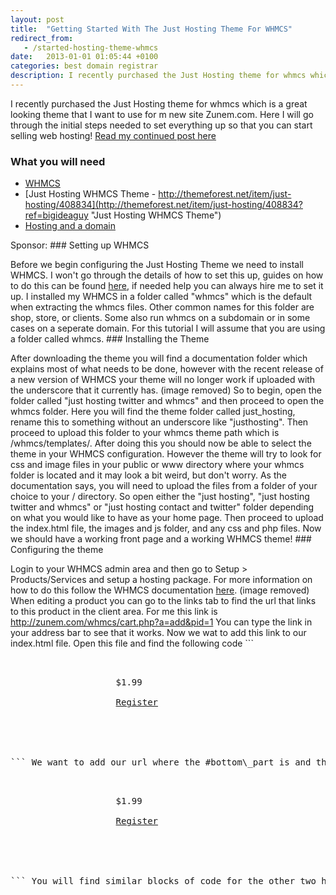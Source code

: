 ```yaml
---
layout: post
title:  "Getting Started With The Just Hosting Theme For WHMCS"
redirect_from:
   - /started-hosting-theme-whmcs
date:   2013-01-01 01:05:44 +0100
categories: best domain registrar
description: I recently purchased the Just Hosting theme for whmcs which is a great looking theme that I want to use for m new site Zunem.com. Here I will go throu...
---
```


I recently purchased the Just Hosting theme for whmcs which is a great looking theme that I want to use for m new site Zunem.com. Here I will go through the initial steps needed to set everything up so that you can start selling web hosting! [Read my continued post here](http://markustenghamn.com/just-hosting-theme-whmcs "Just Hosting Theme for WHMCS")

### What you will need

- [WHMCS](http://www.whmcs.com/members/aff.php?aff=3089 "WHMCS")
- [Just Hosting WHMCS Theme - http://themeforest.net/item/just-hosting/408834](http://themeforest.net/item/just-hosting/408834?ref=bigideaguy "Just Hosting WHMCS Theme")
- [Hosting and a domain](http://zunem.com "Zunem Hosting")
 
 Sponsor: <script language="javascript" src="http://www.anrdoezrs.net/placeholder-6786931?target=_top&text=%3Clink%3EWeb+Hosting+for+only+1+Penny%21%3C%2Flink%3E&mouseover=N" type="text/javascript"></script>### Setting up WHMCS

 Before we begin configuring the Just Hosting Theme we need to install WHMCS. I won't go through the details of how to set this up, guides on how to do this can be found [here](http://docs.whmcs.com/Installing_WHMCS "Setting up WHMCS"), if needed help you can always hire me to set it up. I installed my WHMCS in a folder called "whmcs" which is the default when extracting the whmcs files. Other common names for this folder are shop, store, or clients. Some also run whmcs on a subdomain or in some cases on a seperate domain. For this tutorial I will assume that you are using a folder called whmcs. ### Installing the Theme

 After downloading the theme you will find a documentation folder which explains most of what needs to be done, however with the recent release of a new version of WHMCS your theme will no longer work if uploaded with the underscore that it currently has. (image removed) So to begin, open the folder called "just hosting twitter and whmcs" and then proceed to open the whmcs folder. Here you will find the theme folder called just\_hosting, rename this to something without an underscore like "justhosting". Then proceed to upload this folder to your whmcs theme path which is /whmcs/templates/. After doing this you should now be able to select the theme in your WHMCS configuration. However the theme will try to look for css and image files in your public or www directory where your whmcs folder is located and it may look a bit weird, but don't worry. As the documentation says, you will need to upload the files from a folder of your choice to your / directory. So open either the "just hosting", "just hosting twitter and whmcs" or "just hosting contact and twitter" folder depending on what you would like to have as your home page. Then proceed to upload the index.html file, the images and js folder, and any css and php files. Now we should have a working front page and a working WHMCS theme! ### Configuring the theme

 Login to your WHMCS admin area and then go to Setup > Products/Services and setup a hosting package. For more information on how to do this follow the WHMCS documentation [here](http://docs.whmcs.com/Products_and_Services "Setup a product or service WHMCS"). (image removed) When editing a product you can go to the links tab to find the url that links to this product in the client area. For me this link is http://zunem.com/whmcs/cart.php?a=add&pid=1 You can type the link in your address bar to see that it works. Now we wat to add this link to our index.html file. Open this file and find the following code ```
<pre lang="html">
<div class="bottom_part"> 
					
					<span class="price">$1.99</span>
					
					<a class="button scroll" href="#bottom_part">Register</a> 
					<div class="clear"></div>
				</div>

``` We want to add our url where the #bottom\_part is and then remove the scroll class so that it ends up looking like this ```
<pre lang="html">
<div class="bottom_part"> 
					
					<span class="price">$1.99</span>
					
					<a class="button" href="http://zunem.com/whmcs/cart.php?a=add&pid=1">Register</a> 
					<div class="clear"></div>
				</div>

``` You will find similar blocks of code for the other two hosting packages where you can add links to your other hosting packages in the same way. This is all for this post but I will write another post later to explain how you can customize your theme even more. [Read my continued post here](http://markustenghamn.com/just-hosting-theme-whmcs "Just Hosting Theme for WHMCS")